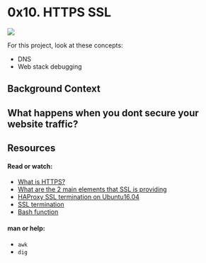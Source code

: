 # 0x10. HTTPS SSL
![](https://s3.amazonaws.com/intranet-projects-files/holbertonschool-sysadmin_devops/276/FlhGPEK.png)

For this project, look at these concepts:

* DNS
* Web stack debugging

## Background Context
## What happens when you dont secure your website traffic?

## Resources
#### Read or watch:

* [What is HTTPS?](https://www.instantssl.com/http-vs-https)
* [What are the 2 main elements that SSL is providing](https://www.sslshopper.com/why-ssl-the-purpose-of-using-ssl-certificates.html)
* [HAProxy SSL termination on Ubuntu16.04](https://devops.ionos.com/tutorials/install-and-configure-haproxy-load-balancer-on-ubuntu-1604/)
* [SSL termination](https://en.wikipedia.org/wiki/TLS_termination_proxy)
* [Bash function](http://tldp.org/LDP/abs/html/complexfunct.html)

#### man or help:

* ``awk``
* ``dig``
